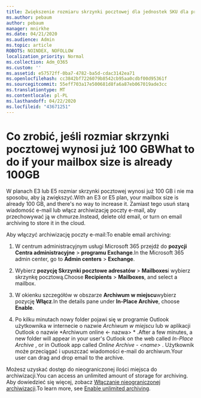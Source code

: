 ```yaml
---
title: Zwiększenie rozmiaru skrzynki pocztowej dla jednostek SKU dla przedsiębiorstw
ms.author: pebaum
author: pebaum
manager: mnirkhe
ms.date: 04/21/2020
ms.audience: Admin
ms.topic: article
ROBOTS: NOINDEX, NOFOLLOW
localization_priority: Normal
ms.collection: Adm_O365
ms.custom: ''
ms.assetid: e57572ff-0ba7-4782-ba5d-cdac3142ea71
ms.openlocfilehash: cc3842bf7226079b8542cb95aa0cdbf00d95361f
ms.sourcegitcommit: 55eff703a17e500681d8fa6a87eb067019ade3cc
ms.translationtype: MT
ms.contentlocale: pl-PL
ms.lasthandoff: 04/22/2020
ms.locfileid: "43671251"
---
```

# <a name="what-to-do-if-your-mailbox-size-is-already-100gb"></a><span data-ttu-id="51fa1-102">Co zrobić, jeśli rozmiar skrzynki pocztowej wynosi już 100 GB</span><span class="sxs-lookup"><span data-stu-id="51fa1-102">What to do if your mailbox size is already 100GB</span></span>

<span data-ttu-id="51fa1-103">W planach E3 lub E5 rozmiar skrzynki pocztowej wynosi już 100 GB i nie ma sposobu, aby ją zwiększyć.</span><span class="sxs-lookup"><span data-stu-id="51fa1-103">With an E3 or E5 plan, your mailbox size is already 100 GB, and there's no way to increase it.</span></span> <span data-ttu-id="51fa1-104">Zamiast tego usuń starą wiadomość e-mail lub włącz archiwizację poczty e-mail, aby przechowywać ją w chmurze.</span><span class="sxs-lookup"><span data-stu-id="51fa1-104">Instead, delete old email, or turn on email archiving to store it in the cloud.</span></span> 
  
<span data-ttu-id="51fa1-105">Aby włączyć archiwizację poczty e-mail:</span><span class="sxs-lookup"><span data-stu-id="51fa1-105">To enable email archiving:</span></span>
  
1. <span data-ttu-id="51fa1-106">W centrum administracyjnym usługi Microsoft 365 przejdź do **pozycji Centra administracyjne** \> **programu Exchange**.</span><span class="sxs-lookup"><span data-stu-id="51fa1-106">In the Microsoft 365 admin center, go to **Admin centers** \> **Exchange**.</span></span> 
    
2. <span data-ttu-id="51fa1-107">Wybierz **pozycję Skrzynki pocztowe adresatów** \> **Mailboxes**i wybierz skrzynkę pocztową.</span><span class="sxs-lookup"><span data-stu-id="51fa1-107">Choose **Recipients** \> **Mailboxes**, and select a mailbox.</span></span> 
    
3. <span data-ttu-id="51fa1-108">W okienku szczegółów w obszarze **Archiwum w miejscu**wybierz pozycję **Włącz**.</span><span class="sxs-lookup"><span data-stu-id="51fa1-108">In the details pane under **In-Place Archive**, choose **Enable**.</span></span> 
    
4. <span data-ttu-id="51fa1-109">Po kilku minutach nowy folder pojawi się w programie Outlook użytkownika w internecie o nazwie *Archiwum w miejscu* lub w aplikacji Outlook o nazwie \*Archiwum online \<- nazwa\> \* .</span><span class="sxs-lookup"><span data-stu-id="51fa1-109">After a few minutes, a new folder will appear in your user's Outlook on the web called  *In-Place Archive*  , or in Outlook app called  *Online Archive - \<name\>*  .</span></span> <span data-ttu-id="51fa1-110">Użytkownik może przeciągać i upuszczać wiadomości e-mail do archiwum.</span><span class="sxs-lookup"><span data-stu-id="51fa1-110">Your user can drag and drop email to the archive.</span></span> 
    
<span data-ttu-id="51fa1-111">Możesz uzyskać dostęp do nieograniczonej ilości miejsca do archiwizacji.</span><span class="sxs-lookup"><span data-stu-id="51fa1-111">You can access an unlimited amount of storage for archiving.</span></span> <span data-ttu-id="51fa1-112">Aby dowiedzieć się więcej, zobacz [Włączanie nieograniczonej archiwizacji](https://docs.microsoft.com/office365/securitycompliance/enable-unlimited-archiving).</span><span class="sxs-lookup"><span data-stu-id="51fa1-112">To learn more, see [Enable unlimited archiving](https://docs.microsoft.com/office365/securitycompliance/enable-unlimited-archiving).</span></span>
  

